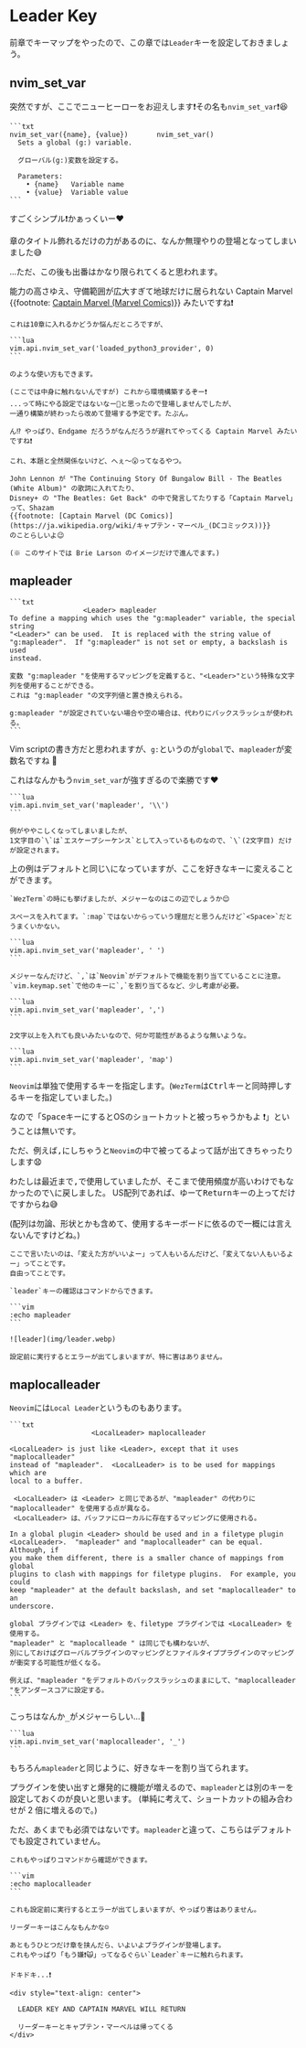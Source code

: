 # Leader Key

前章でキーマップをやったので、この章では`Leader`キーを設定しておきましょう。

## nvim_set_var

突然ですが、ここでニューヒーローをお迎えします❗その名も`nvim_set_var`❗😆

~~~admonish info title=":h nvim_set_var"
```txt
nvim_set_var({name}, {value})       nvim_set_var()
  Sets a global (g:) variable.

  グローバル(g:)変数を設定する。

  Parameters:
    • {name}   Variable name
    • {value}  Variable value
```
~~~

すごくシンプル❗かぁっくいー❤️

章のタイトル飾れるだけの力があるのに、なんか無理やりの登場となってしまいました😅

...ただ、この後も出番はかなり限られてくると思われます。

能力の高さゆえ、守備範囲が広大すぎて地球だけに居られない Captain Marvel
{{footnote: [Captain Marvel (Marvel Comics)](https://ja.wikipedia.org/wiki/キャプテン・マーベル_(マーベル・コミック))}}
みたいですね❗

~~~admonish tip
これは10章に入れるかどうか悩んだところですが、

```lua
vim.api.nvim_set_var('loaded_python3_provider', 0)
```

のような使い方もできます。

(ここでは中身に触れないんですが) これから環境構築するぞー❗
...って時にやる設定ではないなー🤔と思ったので登場しませんでしたが、
一通り構築が終わったら改めて登場する予定です。たぶん。

ん⁉️ やっぱり、Endgame だろうがなんだろうが遅れてやってくる Captain Marvel みたいですね❗
~~~

```admonish note
これ、本題と全然関係ないけど、へぇ〜😮ってなるやつ。

John Lennon が "The Continuing Story Of Bungalow Bill - The Beatles (White Album)" の歌詞に入れてたり、
Disney+ の "The Beatles: Get Back" の中で発言してたりする「Captain Marvel」って、Shazam
{{footnote: [Captain Marvel (DC Comics)](https://ja.wikipedia.org/wiki/キャプテン・マーベル_(DCコミックス))}}
のことらしいよ😉

(※ このサイトでは Brie Larson のイメージだけで進んでます。)
```

## mapleader

~~~admonish info title=":h mapleader"
```txt
                  <Leader> mapleader
To define a mapping which uses the "g:mapleader" variable, the special string
"<Leader>" can be used.  It is replaced with the string value of
"g:mapleader".  If "g:mapleader" is not set or empty, a backslash is used
instead.

変数 "g:mapleader "を使用するマッピングを定義すると、"<Leader>"という特殊な文字列を使用することができる。
これは "g:mapleader "の文字列値と置き換えられる。

g:mapleader "が設定されていない場合や空の場合は、代わりにバックスラッシュが使われる。
```
~~~

Vim scriptの書き方だと思われますが、`g:`というのが`global`で、`mapleader`が変数名ですね 🤔

これはなんかもう`nvim_set_var`が強すぎるので楽勝です❤️

~~~admonish example title="keybinds.lua"
```lua
vim.api.nvim_set_var('mapleader', '\\')
```
~~~

```admonish note
例がややこしくなってしまいましたが、
1文字目の`\`は`エスケープシーケンス`として入っているものなので、`\`(2文字目) だけが設定されます。
```

上の例はデフォルトと同じ<kbd>\\</kbd>になっていますが、ここを好きなキーに変えることができます。

~~~admonish tip
`WezTerm`の時にも挙げましたが、メジャーなのはこの辺でしょうか😌
~~~

~~~admonish tip title=""
スペースを入れてます。`:map`ではないからっていう理屈だと思うんだけど`<Space>`だとうまくいかない。

```lua
vim.api.nvim_set_var('mapleader', ' ')
```
~~~

~~~admonish tip title=""
メジャーなんだけど、`,`は`Neovim`がデフォルトで機能を割り当てていることに注意。
`vim.keymap.set`で他のキーに`,`を割り当てるなど、少し考慮が必要。

```lua
vim.api.nvim_set_var('mapleader', ',')
```
~~~

~~~admonish tip title = ""
2文字以上を入れても良いみたいなので、何か可能性があるような無いような。

```lua
vim.api.nvim_set_var('mapleader', 'map')
```
~~~

`Neovim`は単独で使用するキーを指定します。(`WezTerm`は<kbd>Ctrl</kbd>キーと同時押しするキーを指定していました。)

なので「<kbd>Space</kbd>キーにするとOSのショートカットと被っちゃうかもよ ❗」ということは無いです。

ただ、例えば<kbd>,</kbd>にしちゃうと`Neovim`の中で被ってるよって話が出てきちゃったりします😧

わたしは最近まで<kbd>,</kbd>で使用していましたが、そこまで使用頻度が高いわけでもなかったので<kbd>\\</kbd>に戻しました。
US配列であれば、ゆーて<kbd>Return</kbd>キーの上ってだけですからね😅

(配列は勿論、形状とかも含めて、使用するキーボードに依るので一概には言えないんですけどね。)

```admonish note
ここで言いたいのは、「変えた方がいいよー」って人もいるんだけど、「変えてない人もいるよー」ってことです。
自由ってことです。
```

~~~admonish tip
`leader`キーの確認はコマンドからできます。

```vim
:echo mapleader
```

![leader](img/leader.webp)

設定前に実行するとエラーが出てしまいますが、特に害はありません。
~~~

## maplocalleader

`Neovim`には`Local Leader`というものもあります。

~~~admonish example title="keybinds.lua"
```txt
                    <LocalLeader> maplocalleader

<LocalLeader> is just like <Leader>, except that it uses "maplocalleader"
instead of "mapleader".  <LocalLeader> is to be used for mappings which are
local to a buffer.

 <LocalLeader> は <Leader> と同じであるが、"mapleader" の代わりに "maplocalleader" を使用する点が異なる。
 <LocalLeader> は、バッファにローカルに存在するマッピングに使用される。

In a global plugin <Leader> should be used and in a filetype plugin
<LocalLeader>.  "mapleader" and "maplocalleader" can be equal.  Although, if
you make them different, there is a smaller chance of mappings from global
plugins to clash with mappings for filetype plugins.  For example, you could
keep "mapleader" at the default backslash, and set "maplocalleader" to an
underscore.

global プラグインでは <Leader> を、filetype プラグインでは <LocalLeader> を使用する。
"mapleader" と "maplocalleade " は同じでも構わないが、
別にしておけばグローバルプラグインのマッピングとファイルタイププラグインのマッピングが衝突する可能性が低くなる。

例えば、"mapleader "をデフォルトのバックスラッシュのままにして、"maplocalleader "をアンダースコアに設定する。
```
~~~

こっちはなんか<kbd>_</kbd>がメジャーらしい...🤔

~~~admonish example title="keybinds.lua"
```lua
vim.api.nvim_set_var('maplocalleader', '_')
```
~~~

もちろん`mapleader`と同じように、好きなキーを割り当てられます。

プラグインを使い出すと爆発的に機能が増えるので、`mapleader`とは別のキーを設定しておくのが良いと思います。
(単純に考えて、ショートカットの組み合わせが 2 倍に増えるので。)

ただ、あくまでも必須ではないです。`mapleader`と違って、こちらはデフォルトでも設定されていません。

~~~admonish tip
これもやっぱりコマンドから確認ができます。

```vim
:echo maplocalleader
```

これも設定前に実行するとエラーが出てしまいますが、やっぱり害はありません。
~~~

```admonish success
リーダーキーはこんなもんかな☺️

あともうひとつだけ章を挟んだら、いよいよプラグインが登場します。
これもやっぱり「もう嫌❗🙀」ってなるぐらい`Leader`キーに触れられます。

ドキドキ...❗
```

```admonish success title=""
<div style="text-align: center">

  LEADER KEY AND CAPTAIN MARVEL WILL RETURN

  リーダーキーとキャプテン・マーベルは帰ってくる
</div>
```
